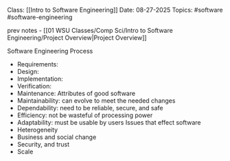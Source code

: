 Class: [[Intro to Software Engineering]]
Date: 08-27-2025
Topics: #software #software-engineering 

prev notes - [[01 WSU Classes/Comp Sci/Intro to Software Engineering/Project Overview|Project Overview]]

Software Engineering Process 
- Requirements: 
- Design: 
- Implementation: 
- Verification:
- Maintenance: 
Attributes of good software
- Maintainability: can evolve to meet the needed changes
- Dependability: need to be reliable, secure, and safe  
- Efficiency: not be wasteful of processing power
- Adaptability: must be usable by users
Issues that effect software
- Heterogeneity
- Business and social change
- Security, and trust
- Scale